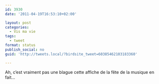 ```yaml
---
id: 3930
date: '2011-04-19T16:53:10+02:00'

layout: post
categories:
  - Vis ma vie
tags:
  - tweet
format: status
publish_social: no
guid: 'http://tweets.local/?birdsite_tweet=60385462103183360'

---
```


Ah, c’est vraiment pas une blague cette affiche de la fête de la musique en fait…